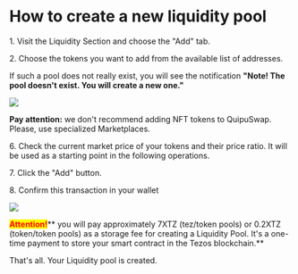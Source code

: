 # How to create a new liquidity pool

1\. Visit the Liquidity Seсtion and choose the "Add" tab.

2\. Choose the tokens you want to add from the available list of addresses.&#x20;

If such a pool does not really exist, you will see the notification **"Note! The pool doesn't exist. You will create a new one."**

![](https://ucarecdn.com/d96719a4-5d27-414b-aa2e-16799f76793a/image.png)

**Pay attention:** we don't recommend adding NFT tokens to QuipuSwap. Please, use specialized Marketplaces.&#x20;

6\. Check the current market price of your tokens and their price ratio. It will be used as a starting point in the following operations.&#x20;

7\. Click the "Add" button.&#x20;

8\. Confirm this transaction in your wallet

![](https://ucarecdn.com/bf66c4b6-3630-4888-adc3-0400b0c85e59/image.png)

<mark style="color:red;">**Attention!**</mark>** you will pay approximately 7XTZ (tez/token pools) or 0.2XTZ (token/token pools) as a storage fee for creating a Liquidity Pool. It's a one-time payment to store your smart contract in the Tezos blockchain.**

That's all. Your Liquidity pool is created.&#x20;
